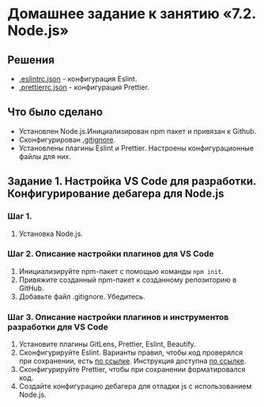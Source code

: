 # Домашнее задание к занятию «7.2. Node.js»

## Решения
* <a href="https://github.com/Nephedov/2.Automation-of-web-interface-testing/blob/main/.eslintrc.json">.eslintrc.json</a> - конфигурация Eslint.
* <a href="https://github.com/Nephedov/2.Automation-of-web-interface-testing/blob/main/.prettierrc.json">.prettierrc.json</a> - конфигурация Prettier.
## Что было сделано
* Установлен Node.js.Инициализирован npm пакет и привязан к Github.
* Сконфигурирован <a href="https://github.com/Nephedov/2.Automation-of-web-interface-testing/blob/main/.gitignore">.gitignore</a>.
* Установлены плагины Eslint и Prettier. Настроены конфигурационные файлы для них.

## Задание 1. Настройка VS Code для разработки. Конфигурирование дебагера для Node.js

### Шаг 1.
1. Установка Node.js.

### Шаг 2. Описание настройки плагинов для VS Code
1. Инициализируйте npm-пакет с помощью команды `npm init`.
2. Привяжите созданный npm-пакет к созданному репозиторию в GitHub.
3. Добавьте файл .gitignore. Убедитесь.

### Шаг 3. Описание настройки плагинов и инструментов разработки для VS Code
1. Установите плагины GitLens, Prettier, Eslint, Beautify.
2. Сконфигурируйте Eslint. Варианты правил, чтобы код проверялся при сохранении, есть [по ссылке](https://eslint.org/docs/rules/). Инструкция доступна [по ссылке](https://tproger.ru/translations/setting-up-eslint-and-prettier/).
3. Сконфигурируйте Prettier, чтобы при сохранении форматировался код.
4. Создайте конфигурацию дебагера для отладки js с использованием Node.js.
